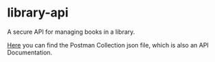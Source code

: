 # library-api
A secure API for managing books in a library.

[Here](library-api/LibraryAPI.postman_collection.json) you can find the Postman Collection json file, which is also an API Documentation.